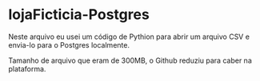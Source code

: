 # lojaFicticia-Postgres

Neste arquivo eu usei um código de Pythion para abrir um arquivo CSV e envia-lo para o Postgres localmente.

Tamanho de arquivo que eram de 300MB, o Github reduziu para caber na plataforma.